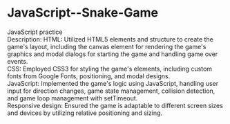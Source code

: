 # JavaScript--Snake-Game
JavaScript practice<br>
Description: HTML: Utilized HTML5 elements and structure to create the game's layout, including the canvas element for rendering the game's graphics and modal dialogs for starting the game and handling game over events.<br>
CSS: Employed CSS3 for styling the game's elements, including custom fonts from Google Fonts, positioning, and modal designs.<br>
JavaScript: Implemented the game's logic using JavaScript, handling user input for direction changes, game state management, collision detection, and game loop management with setTimeout.<br>
Responsive design: Ensured the game is adaptable to different screen sizes and devices by utilizing relative positioning and sizing.<br>
